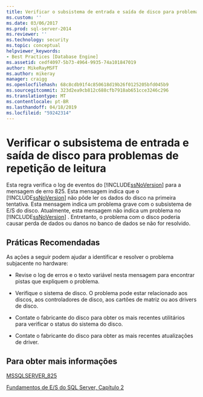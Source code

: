 ```yaml
---
title: Verificar o subsistema de entrada e saída de disco para problemas de repetição de leitura | Microsoft Docs
ms.custom: ''
ms.date: 03/06/2017
ms.prod: sql-server-2014
ms.reviewer: ''
ms.technology: security
ms.topic: conceptual
helpviewer_keywords:
- Best Practices [Database Engine]
ms.assetid: cedf4097-5b73-4964-9935-74a101847019
author: MikeRayMSFT
ms.author: mikeray
manager: craigg
ms.openlocfilehash: 68c8cdb91f4c850618d19b26f0125205bfd045b9
ms.sourcegitcommit: 323d2ea9cb812c688cfb7918ab651cce3246c296
ms.translationtype: MT
ms.contentlocale: pt-BR
ms.lasthandoff: 04/18/2019
ms.locfileid: "59242314"
---
```

# <a name="check-disk-input-output-subsystem-for-read-retry-problems"></a>Verificar o subsistema de entrada e saída de disco para problemas de repetição de leitura
  Esta regra verifica o log de eventos do [!INCLUDE[ssNoVersion](../../includes/ssnoversion-md.md)] para a mensagem de erro 825. Esta mensagem indica que o [!INCLUDE[ssNoVersion](../../includes/ssnoversion-md.md)] não pôde ler os dados do disco na primeira tentativa. Esta mensagem indica um problema grave com o subsistema de E/S do disco. Atualmente, esta mensagem não indica um problema no [!INCLUDE[ssNoVersion](../../includes/ssnoversion-md.md)] . Entretanto, o problema com o disco poderia causar perda de dados ou danos no banco de dados se não for resolvido.  
  
## <a name="best-practices-recommendations"></a>Práticas Recomendadas  
 As ações a seguir podem ajudar a identificar e resolver o problema subjacente no hardware:  
  
-   Revise o log de erros e o texto variável nesta mensagem para encontrar pistas que expliquem o problema.  
  
-   Verifique o sistema de disco. O problema pode estar relacionado aos discos, aos controladores de disco, aos cartões de matriz ou aos drivers de disco.  
  
-   Contate o fabricante do disco para obter os mais recentes utilitários para verificar o status do sistema do disco.  
  
-   Contate o fabricante do disco para obter as mais recentes atualizações de driver.  
  
## <a name="for-more-information"></a>Para obter mais informações  
 [MSSQLSERVER_825](../errors-events/mssqlserver-825-database-engine-error.md)  
  
 [Fundamentos de E/S do SQL Server, Capítulo 2](/previous-versions/sql/sql-server-2005/administrator/cc917726(v=technet.10))  
  
  
